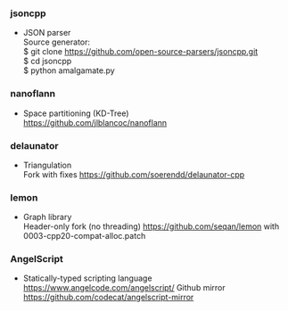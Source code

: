 ### jsoncpp
* JSON parser <br />
Source generator: <br />
$ git clone https://github.com/open-source-parsers/jsoncpp.git <br />
$ cd jsoncpp <br />
$ python amalgamate.py

### nanoflann
* Space partitioning (KD-Tree) <br />
https://github.com/jlblancoc/nanoflann

### delaunator
* Triangulation <br />
Fork with fixes https://github.com/soerendd/delaunator-cpp

### lemon
* Graph library <br />
Header-only fork (no threading) https://github.com/seqan/lemon
with 0003-cpp20-compat-alloc.patch

### AngelScript
* Statically-typed scripting language <br />
https://www.angelcode.com/angelscript/
Github mirror https://github.com/codecat/angelscript-mirror
